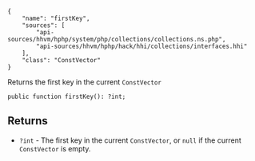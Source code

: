 ``` yamlmeta
{
    "name": "firstKey",
    "sources": [
        "api-sources/hhvm/hphp/system/php/collections/collections.ns.php",
        "api-sources/hhvm/hphp/hack/hhi/collections/interfaces.hhi"
    ],
    "class": "ConstVector"
}
```




Returns the first key in the current ` ConstVector `




``` Hack
public function firstKey(): ?int;
```




## Returns




+ ` ?int ` - The first key in the current `` ConstVector ``, or ``` null ``` if the
  current ```` ConstVector ```` is empty.
<!-- HHAPIDOC -->
